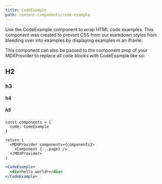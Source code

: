```yaml
---
title: CodeExample
path: content-components/code-example
---
```


Use the CodeExample component to wrap HTML code examples. This component was created to prevent CSS from our markdown styles from bleeding over into examples by displaying examples in an iframe.

This component can also be passed to the component prop of your MDXProvider to replace all code blocks with CodeExample like so:


## H2
### h3
#### h4
##### h5
```
const components = {
  code: CodeExample
}

return (
  <MDXProvider components={components}>
    <Component {...page} />
  </MDXProvider>
)

```

```.jsx
<CodeExample>
  <div>hello world!</div>
</CodeExample>

```
